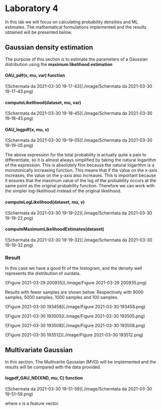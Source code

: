# Laboratory 4

In this lab we will focus on calculating probability densities and ML estimates. The mathematical formulations implemented and the results obtained will be presented below.



## Gaussian density estimation

The purpose of this section is to estimate the parameters of a Gaussian distribution using the **maximum likelihood estimation**

#### GAU_pdf(x, mu, var) function 



![Schermata da 2021-03-30 19-17-43](./image/Schermata da 2021-03-30 19-17-43.png)

#### computeLikelihood(dataset, mu, var)



![Schermata da 2021-03-30 19-18-45](./image/Schermata da 2021-03-30 19-18-45.png)

#### GAU_logpdf(x, mu, v)

![Schermata da 2021-03-30 19-19-05](./image/Schermata da 2021-03-30 19-19-05.png)

The above expression for the total probability is actually quite a pain to differentiate, so it is almost always simplified by taking the natural logarithm of the expression. This is absolutely fine because the natural logarithm is a monotonically increasing function. This means that if the value on the x-axis increases, the value on the y-axis also increases. This is important because it ensures that the maximum value of the log of the probability occurs at the same point as the original probability function. Therefore we can work with the simpler log-likelihood instead of the original likelihood.

#### computeLogLikelihood(dataset, mu, v)

![Schermata da 2021-03-30 19-19-22](./image/Schermata da 2021-03-30 19-19-22.png)

#### computeMaximumLikelihoodEstimates(dataset)

![Schermata da 2021-03-30 19-19-32](./image/Schermata da 2021-03-30 19-19-32.png)



### Result

In this case we have a good fit of the histogram, and the density well represents the distribution of ourdata. 



![Figure 2021-03-29 200935](./image/Figure 2021-03-29 200935.png)



Results with fewer samples are shown below. Respectively with 9000 samples, 5000 samples, 1000 samples and 100 samples.



![Figure 2021-03-30 193458](./image/Figure 2021-03-30 193458.png)



![Figure 2021-03-30 193505](./image/Figure 2021-03-30 193505.png)

![Figure 2021-03-30 193508](./image/Figure 2021-03-30 193508.png)

![Figure 2021-03-30 193512](./image/Figure 2021-03-30 193512.png)



## Multivariate Gaussian

In this section, The Multivarite Gaussian (MVG) will be implemented and the results will be compared with the data provided.

#### logpdf_GAU_ND(XND, mu, C) function

![Schermata da 2021-03-30 19-51-59](./image/Schermata da 2021-03-30 19-51-59.png)

where x is a feature vector.